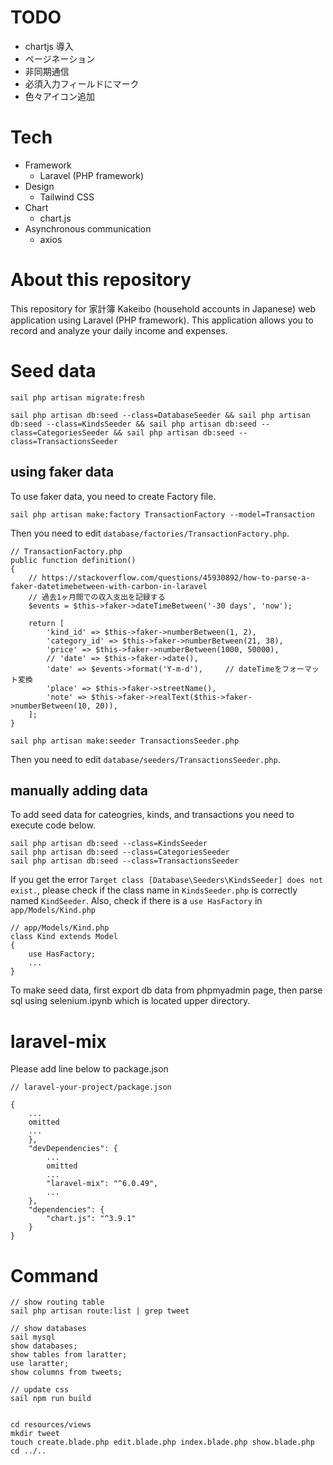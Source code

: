

# TODO
- chartjs 導入
- ページネーション
- 非同期通信
- 必須入力フィールドにマーク
- 色々アイコン追加

# Tech
- Framework
    - Laravel (PHP framework)
- Design
    - Tailwind CSS
- Chart
    - chart.js
- Asynchronous communication
    - axios

# About this repository
This repository for 家計簿 Kakeibo (household accounts in Japanese) web application
using Laravel (PHP framework).
This application allows you to record and analyze your daily income and expenses.

# Seed data

```
sail php artisan migrate:fresh

sail php artisan db:seed --class=DatabaseSeeder && sail php artisan db:seed --class=KindsSeeder && sail php artisan db:seed --class=CategoriesSeeder && sail php artisan db:seed --class=TransactionsSeeder
```

## using faker data
To use faker data, you need to create Factory file.

```
sail php artisan make:factory TransactionFactory --model=Transaction 
```

Then you need to edit `database/factories/TransactionFactory.php`.

```.php
// TransactionFactory.php
public function definition()
{
    // https://stackoverflow.com/questions/45930892/how-to-parse-a-faker-datetimebetween-with-carbon-in-laravel
    // 過去1ヶ月間での収入支出を記録する
    $events = $this->faker->dateTimeBetween('-30 days', 'now');

    return [
        'kind_id' => $this->faker->numberBetween(1, 2),
        'category_id' => $this->faker->numberBetween(21, 38),
        'price' => $this->faker->numberBetween(1000, 50000),
        // 'date' => $this->faker->date(),
        'date' => $events->format('Y-m-d'),     // dateTimeをフォーマット変換
        'place' => $this->faker->streetName(),
        'note' => $this->faker->realText($this->faker->numberBetween(10, 20)),
    ];
}
```


```
sail php artisan make:seeder TransactionsSeeder.php
```

Then you need to edit `database/seeders/TransactionsSeeder.php`.

## manually adding data
To add seed data for cateogries, kinds, and transactions
you need to execute code below.

```
sail php artisan db:seed --class=KindsSeeder
sail php artisan db:seed --class=CategoriesSeeder
sail php artisan db:seed --class=TransactionsSeeder
```

If you get the error `Target class [Database\Seeders\KindsSeeder] does not exist.`,
please check if the class name in `KindsSeeder.php` is correctly named `KindSeeder`.
Also, check if there is a `use HasFactory` in `app/Models/Kind.php`

```.php
// app/Models/Kind.php
class Kind extends Model
{
    use HasFactory;
    ...
}
```

To make seed data, first export db data from phpmyadmin page,
then parse sql using selenium.ipynb which is located upper directory.


# laravel-mix
Please add line below to package.json

```
// laravel-your-project/package.json

{
    ...
    omitted
    ...
    },
    "devDependencies": {
        ...
        omitted
        ...
        "laravel-mix": "^6.0.49",
        ...
    },
    "dependencies": {
        "chart.js": "^3.9.1"
    }
}
```


# Command
```
// show routing table
sail php artisan route:list | grep tweet

// show databases
sail mysql
show databases;
show tables from laratter;
use laratter;
show columns from tweets;

// update css
sail npm run build


cd resources/views
mkdir tweet
touch create.blade.php edit.blade.php index.blade.php show.blade.php
cd ../..
```

